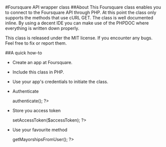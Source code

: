 #Foursquare API wrapper class
##About
This Foursquare class enables you to connect to the Foursquare API through PHP. At this point the class only supports the methods that use cURL GET.
The class is well documented inline. By using a decent IDE you can make use of the PHPDOC where everything is written down properly.

This class is released under the MIT license.
If you encounter any bugs. Feel free to fix or report them.

##A quick how-to
* Create an app at Foursquare.
* Include this class in PHP.

    <?php include 'foursquare.php'; ?>

* Use your app's credentials to initiate the class.

    <?php $foursquare = new foursquare(clientID, clientSecret, callbackURL); ?>

* Authenticate

    <?php $accessToken = $foursquare->authenticate(); ?>

* Store you access token

    <?php $foursquare->setAccessToken($accessToken); ?>

* Use your favourite method

    <?php $mayorships = $foursquare->getMayorshipsFromUser(); ?>